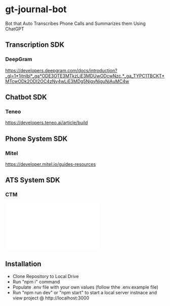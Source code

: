 # gt-journal-bot
Bot that Auto Transcribes Phone Calls and Summarizes them Using ChatGPT

## Transcription SDK
### DeepGram
https://developers.deepgram.com/docs/introduction?_gl=1*1itnlbl*_ga*ODE3OTE3MTkzLjE3MDUwODcwNzc.*_ga_TYPC1TBCKT*MTcwODk2ODI2OC4zNy4wLjE3MDg5NjgyNjguNjAuMC4w

## Chatbot SDK
### Teneo
https://developers.teneo.ai/article/build

## Phone System SDK
### Mitel
https://developer.mitel.io/guides-resources

## ATS System SDK
### CTM
![CTM Clear Connect API Guide](/assets/aux/ClearConnectUserGuide2-19-2024.pdf)

## Installation
- Clone Repository to Local Drive
- Run "npm i" command
- Populate .env file with your own values (follow thhe .env.example file)
- Run "npm run dev" or "npm start" to start a local server instnace and view project @ http://localhost:3000

